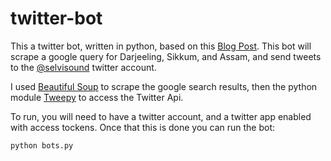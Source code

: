 # twitter-bot
This a twitter bot, written in python, based on this [Blog Post](http://blog.mollywhite.net/twitter-bots-pt1/). 
This bot will scrape a google query for Darjeeling, Sikkum, and Assam, and send tweets to the [@selvisound](https://twitter.com/selvisound)  twitter account. 

I used [Beautiful Soup](https://www.crummy.com/software/BeautifulSoup/) to scrape the google search results, then the python module [Tweepy](http://www.tweepy.org/) to access the Twitter Api. 

To run, you will need to have a twitter account, and a twitter app enabled with access tockens. Once that this is done you can run the bot: 

```python bots.py```
